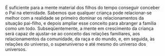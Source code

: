 ﻿É suficiente para a mente material dos filhos do tempo conseguir conceber o Pai na eternidade. Sabemos que qualquer criança pode relacionar-se melhor com a realidade se primeiro dominar os relacionamentos da situação pai-filho, e depois ampliar esse conceito para abranger a família como um todo. Subseqüentemente, a mente em crescimento da criança será capaz de ajustar-se ao conceito das relações familiares, aos relacionamentos da comunidade, da raça e do mundo, e, em seguida, às relações do universo, o superuniverso e até mesmo do universo dos universos.